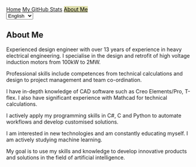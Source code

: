 <head>
    <link rel="stylesheet" href="../styles/main.css">
</head>
<body>

<nav class="navbar">
    <a href="https://italian.github.io">Home</a>
    <a href="github_stats.html">My GitHub Stats</a>
    <a href="about_me.html" style="background-color: #dda; color: black;">About Me</a>
    <div class="navbar-right">
        <select id="language-select">
            <option value="en">English</option>
            <option value="ru">Русский</option>
        </select>
    </div>
</nav>
<main>
    <h2>About Me</h2>
    <p id="experience">
        Experienced design engineer with over 13 years of experience in heavy electrical engineering. I specialise in the design and retrofit of high voltage induction motors from 100kW to 2MW.
    </p>
    <p id="skills">
        Professional skills include competences from technical calculations and design to project management and team co-ordination.
    </p>
    <p id="software">
        I have in-depth knowledge of CAD software such as Creo Elements/Pro, T-flex. I also have significant experience with Mathcad for technical calculations.
    </p>
    <p id="programming">
        I actively apply my programming skills in C#, C and Python to automate workflows and develop customised solutions.
    </p>
    <p id="education">
        I am interested in new technologies and am constantly educating myself. I am actively studying machine learning.
    </p>
    <p id="goal">
        My goal is to use my skills and knowledge to develop innovative products and solutions in the field of artificial intelligence.
    </p>
</main>
</body>

<script>
document.addEventListener('DOMContentLoaded', function() {
    const select = document.getElementById('language-select');

    // Установка выбранного ранее языка при загрузке страницы
    if (localStorage.getItem('selectedLanguage')) {
        select.value = localStorage.getItem('selectedLanguage');
    }

    select.addEventListener('change', function() {
        loadTranslations(this.value);

        // Сохранение выбранного языка в localStorage
        localStorage.setItem('selectedLanguage', this.value);
    });

    function loadTranslations(lang) {
        fetch(`../translations/${lang}.json`)
       .then(response => response.json())
       .then(translations => {
                document.querySelector('.navbar a[href="https://italian.github.io"]').textContent = translations.home;
                document.querySelector('.navbar a[href="github_stats.html"]').textContent = translations.myGithubStats;
                document.querySelector('.navbar a[href="about_me.html"]').textContent = translations.aboutMe;
                document.querySelector('h2').textContent = translations.aboutMe;

                document.querySelector('#experience').textContent = translations.experience;

                document.querySelector('#skills').textContent = translations.skills;

                document.querySelector('#software').textContent = translations.software;

                document.querySelector('#programming').textContent = translations.programming;

                document.querySelector('#education').textContent = translations.education;

                document.querySelector('#goal').textContent = translations.goal;

                // Добавьте аналогичные строки для других элементов, которые нужно перевести
            });
    }

    // Загружаем переводы по умолчанию при первой загрузке страницы
    loadTranslations(select.value);
});
</script>